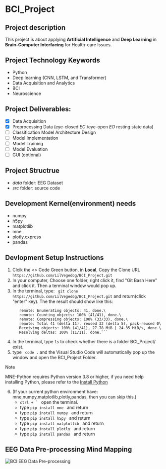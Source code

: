 # BCI_Project

## Project description
This project is about applying **Artificial Intelligence** and **Deep Learning** in **Brain-Computer Interfacing** for Health-care Issues.

## Project Technology Keywords
- Python
- Deep learning (CNN, LSTM, and Transformer)
- Data Acquisition and Analytics
- BCI
- Neuroscience

## Project Deliverables:
- [x]  Data Acquisition
- [x]  Preprocessing Data (eye-closed *EC* /eye-open *EO*  resting state data) 
- [ ]  Classification Model Architecture Design
- [ ]  Model Implementation
- [ ]  Model Training
- [ ]  Model Evaluation
- [ ]  GUI (optional)

## Project Structrue
- *data* folder: EEG Dataset
- *src* folder: source code

## Development Kernel(environment) needs
- numpy
- h5py
- matplotlib
- mne
- plotly.express
- pandas

## Devlopment Setup Instructions
  1. Clcik the <> Code Green button, in **Local**, Copy the Clone URL ```https://github.com/LilVegedog/BCI_Project.git```
  2. In your computer, Choose one folder, right click it, find "Git Bash Here" and click it. Then a terminal window would pop up.
  3. In the terminal, type:
     ``` git clone https://github.com/LilVegedog/BCI_Project.git```
     and return(click "enter" key). The the result should show like this:
     ``` Cloning into 'BCI_Project'...\
        remote: Enumerating objects: 41, done.\
        remote: Counting objects: 100% (41/41), done.\
        remote: Compressing objects: 100% (33/33), done.\
        remote: Total 41 (delta 11), reused 32 (delta 5), pack-reused 0\
        Receiving objects: 100% (41/41), 27.78 MiB | 24.35 MiB/s, done.\
        Resolving deltas: 100% (11/11), done.```
  4. In the terminal, type  ``` ls ``` to check whether there is a folder BCI_Project/ exist.
  5. type ``` code .``` and the Visual Studio Code will automatically pop up the window and open the BCI_Project Folder.
     
> [!NOTE]  
> MNE-Python requires Python version 3.8 or higher, if you need help installing Python, please refer to the [Install Python](https://pip.pypa.io/en/stable/installation/)

6. (If your current python environment have: mne,numpy,matplotlib,plotly,pandas, then you can skip this.)
     - ```ctrl + ` ``` open the terminal.
     - type ```pip install mne ``` and return
     - type ```pip install numpy ``` and return
     - type ```pip install h5py ``` and return
     - type ```pip install matplotlib ``` and return
     - type ```pip install plotly ``` and return
     - type ```pip install pandas ``` and return
## EEG Data Pre-processing Mind Mapping
![BCI EEG Data Pre-processing](https://github.com/LilVegedog/BCI_Project/assets/99380263/ab190b72-2dd1-4f11-b24d-2f0e79e3fce5)
